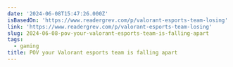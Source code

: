 ```yaml
---
date: '2024-06-08T15:47:26.000Z'
isBasedOn: 'https://www.readergrev.com/p/valorant-esports-team-losing'
link: 'https://www.readergrev.com/p/valorant-esports-team-losing'
slug: 2024-06-08-pov-your-valorant-esports-team-is-falling-apart
tags:
  - gaming
title: POV your Valorant esports team is falling apart
---
```

 
